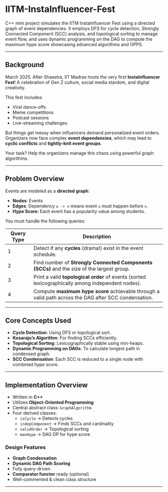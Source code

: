 # IITM-InstaInfluencer-Fest
C++ mini project simulates the IITM InstaInfluencer Fest using a directed graph of event dependencies. It employs DFS for cycle detection, Strongly Connected Component (SCC) analysis, and topological sorting to manage event flow, and uses dynamic programming on the DAG to compute the maximum hype score showcasing advanced algorithms and OPPS.

---

## Background

March 2025. After Shaastra, IIT Madras hosts the very first **InstaInfluencer Fest**! A celebration of Gen Z culture, social media stardom, and digital creativity.

This fest includes:
-  Viral dance-offs  
-  Meme competitions  
-  Podcast sessions  
-  Live-streaming challenges  

But things get messy when influencers demand personalized event orders. Organizers now face complex **event dependencies**, which may lead to **cyclic conflicts** and **tightly-knit event groups**.

Your task? Help the organizers manage this chaos using powerful graph algorithms.

---

## Problem Overview

Events are modeled as a **directed graph**:
- **Nodes**: Events
- **Edges**: Dependency `u -> v` means event `u` must happen before `v`.
- **Hype Score**: Each event has a popularity value among students.

You must handle the following queries:

| Query Type | Description |
|------------|-------------|
| 1 | Detect if any **cycles** (drama!) exist in the event schedule. |
| 2 | Find number of **Strongly Connected Components (SCCs)** and the size of the largest group. |
| 3 | Print a valid **topological order** of events (sorted lexicographically among independent nodes). |
| 4 | Compute **maximum hype score** achievable through a valid path across the DAG after SCC condensation. |

---

## Core Concepts Used

- **Cycle Detection**: Using DFS or topological sort.
- **Kosaraju’s Algorithm**: For finding SCCs efficiently.
- **Topological Sorting**: Lexicographically stable using min-heaps.
- **Dynamic Programming on DAGs**: To calculate longest path in condensed graph.
- **SCC Condensation**: Each SCC is reduced to a single node with combined hype score.

---

## Implementation Overview

- Written in **C++**
- Utilizes **Object-Oriented Programming**
- Central abstract class: `GraphAlgorithm`
- Four derived classes:
  - `isCycle` → Detects cycles
  - `indepComponent` → Finds SCCs and cardinality
  - `validOrder` → Topological sorting
  - `maxHype` → DAG DP for hype score

### Design Features

-  **Graph Condensation**
-  **Dynamic DAG Path Scoring**
-  Fully query-driven
-  **Comparator functor** ready (optional)
-  Well-commented & clean class structure

---

